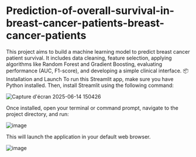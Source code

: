 # Prediction-of-overall-survival-in-breast-cancer-patients-breast-cancer-patients
This project aims to build a machine learning model to predict breast cancer patient survival. It includes data cleaning, feature selection, applying algorithms like Random Forest and Gradient Boosting, evaluating performance (AUC, F1-score), and developing a simple clinical interface.
📦 Installation and Launch
To run this Streamlit app, make sure you have Python installed. Then, install Streamlit using the following command:

![Capture d'écran 2025-06-14 150426](https://github.com/user-attachments/assets/b4d76ad7-bf07-4634-b3ca-27d316c2170e)

Once installed, open your terminal or command prompt, navigate to the project directory, and run:

![image](https://github.com/user-attachments/assets/a902005c-5c34-473b-b395-9b12468e7e12)

This will launch the application in your default web browser.

![image](https://github.com/user-attachments/assets/cb3325a6-0f81-49e5-b5f4-93fdd1e54d56)

